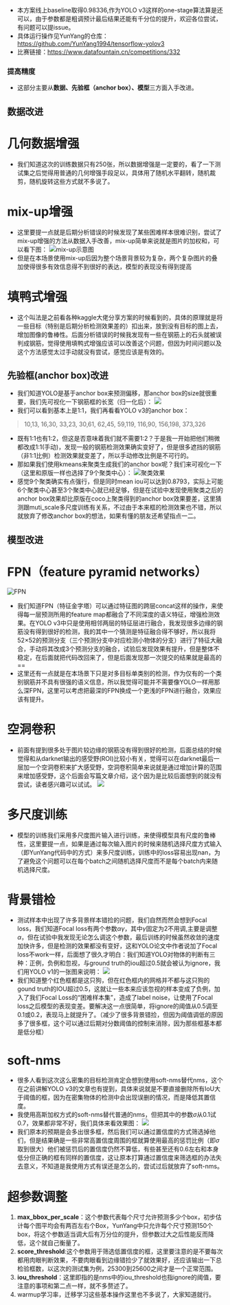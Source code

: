 - 本方案线上baseline取得0.98336,作为YOLO v3这样的one-stage算法算是还可以，由于参数都是粗调预计最后结果还能有千分位的提升，欢迎各位尝试，有问题可以提issue。
- 具体运行操作见YunYang的仓库：https://github.com/YunYang1994/tensorflow-yolov3
- 比赛链接：https://www.datafountain.cn/competitions/332
### 提高精度
- 这部分主要从**数据、先验框（anchor box）、模型**三方面入手改进。
## 数据改进
# 几何数据增强
- 我们知道这次的训练数据只有250张，所以数据增强是一定要的，看了一下测试集之后觉得用普通的几何增强手段足以，具体用了随机水平翻转，随机裁剪，随机旋转这些方式就不多说了。
# mix-up增强
- 这里要提一点就是后期分析错误的时候发现了某些困难样本很难识别，尝试了mix-up增强的方法从数据入手改善，mix-up简单来说就是图片的加权和，可以看下图：
![mix-up示意图](https://imgkr.cn-bj.ufileos.com/49da296e-069b-422c-b68f-68bdb2c90df5.png)
- 但是在本场景使用mix-up后因为整个场景背景较为复杂，两个复杂图片的叠加使得很多有效信息得不到很好的表达，模型的表现没有得到提高
# 填鸭式增强
- 这个叫法是之前看各种kaggle大佬分享方案的时候看到的，具体的原理就是将一些目标（特别是后期分析检测效果差的）扣出来，放到没有目标的图上去，增加图像的鲁棒性。后面分析错误的时候我发现有一些在钢筋上的石头就被误判成钢筋，觉得使用填鸭式增强应该可以改善这个问题，但因为时间问题以及这个方法感觉太过手动就没有尝试，感觉应该是有效的。
## 先验框(anchor box)改进
- 我们知道YOLO是基于anchor box来预测偏移，那anchor box的size就很重要，我们先可视化一下钢筋框的长宽（归一化后）：
![](https://upload-images.jianshu.io/upload_images/15713115-9c4011be12d7517c.png?imageMogr2/auto-orient/strip%7CimageView2/2/w/1240)
- 我们可以看到基本上是1:1，我们再看看YOLO v3的anchor box：
> 10,13, 16,30, 33,23, 30,61, 62,45, 59,119, 116,90,  156,198,  373,326
- 既有1:1也有1:2，但这是否意味着我们就不需要1:2？于是我一开始把他们稍微都改成1:1(手动)，发现一般的钢筋检测效果确实变好了，但是很多遮挡的钢筋（非1:1比例）检测效果就变差了，所以手动修改比例是不可行的。
- 那如果我们使用kmeans来聚类生成我们的anchor box呢？我们来可视化一下（这里和原版一样也选择了9个聚类中心）：
![聚类效果](https://upload-images.jianshu.io/upload_images/15713115-6fcc005c83d58f29.png?imageMogr2/auto-orient/strip%7CimageView2/2/w/1240)
- 感觉9个聚类确实有点强行，但是同时mean iou可以达到0.8793，实际上可能6个聚类中心甚至3个聚类中心就已经足够，但是在试验中发现使用聚类之后的anchor box效果却比原版在coco上聚类得到的anchor box效果要差，这里猜测跟muti_scale多尺度训练有关系，不过由于本来框的检测效果也不错，所以就放弃了修改anchor box的想法，如果有懂的朋友还希望指点一二。
## 模型改进
# FPN（feature pyramid networks）
![FPN](https://upload-images.jianshu.io/upload_images/15713115-2eff817407aa4873.png?imageMogr2/auto-orient/strip%7CimageView2/2/w/1240)
- 我们知道FPN（特征金字塔）可以通过特征图的跨层concat这样的操作，来使得每一层预测所用的feature map都融合了不同深度的语义特征，增强检测效果。在YOLO v3中只是使用相邻两层的特征层进行融合，我发现很多边缘的钢筋没有得到很好的检测，我的其中一个猜测是特征融合得不够好，所以我将52×52的预测分支（三个预测分支中对应检测小物体的分支）进行了特征大融合，手动将其改成3个预测分支的融合，试验后发现效果有提升，但是整体不稳定，在后面就把代码改回来了，但是后面发现那一次提交的结果就是最高的==
- 这里还有一点就是在本场景下只是对多目标单类别的检测，作为仅有的一个类别钢筋并不具有很强的语义信息，所以我觉得可能并不需要像YOLO一样用那么深FPN，这里可以考虑把最深的FPN换成一个更浅的FPN进行融合，效果应该有提升。
# 空洞卷积
- 前面有提到很多处于图片较边缘的钢筋没有得到很好的检测，后面总结的时候觉得和从darknet输出的感受野(ROI)比较小有关，觉得可以在darknet最后一层加一个空洞卷积来扩大感受野，空洞卷积简单来说就是通过增加计算的范围来增加感受野，这个后面会写篇文章介绍，这个因为是比较后面想到的就没有尝试，读者感兴趣可以试试。
![](https://upload-images.jianshu.io/upload_images/15713115-d9dbc86e7e6b6853.png?imageMogr2/auto-orient/strip%7CimageView2/2/w/1240)
# 多尺度训练
- 模型的训练我们采用多尺度图片输入进行训练，来使得模型具有尺度的鲁棒性，这里要提一点，如果是通过每次输入图片的时候来随机选择尺度方式输入（即YunYang代码中的方式）来多尺度训练，训练中的loss容易出现nan，为了避免这个问题可以在每个batch之间随机选择尺度而不是每个batch内来随机选择尺度。
# 背景错检
- 测试样本中出现了许多背景样本错捡的问题，我们自然而然会想到Focal loss，我们知道Focal loss有两个参数$\alpha \gamma$，其中$\gamma$固定为2不用调,主要是调整$\alpha$，但在试验中我发现无论怎么调这个参数，最后训练的时候虽然收敛的速度加快许多，但是检测的效果都没有变好，这和YOLO论文中作者说加了Focal loss不work一样，后面想了很久才明白：我们知道YOLO对物体的判断有三种：正例，负例和忽视，与ground truth的iou超过0.5就会被认为ignore，我们用YOLO v1的一张图来说明：
![](https://upload-images.jianshu.io/upload_images/15713115-63b5837bb090ee31.png?imageMogr2/auto-orient/strip%7CimageView2/2/w/1240)
- 我们知道整个红色框都是这只狗，但在红色框内的网格并不都与这只狗的gound truth的IOU超过0.5，这就让一些本来应该忽视的样本变成了负例，加入了我们Focal Loss的“困难样本集”，造成了label noise，让使用了Focal loss之后模型的表现变差。要解决这一点很简单，将ignore的阈值从0.5调至0.1或0.2，表现马上就提升了。（减少了很多背景错捡，但因为阈值调低的原因多了很多框，这个可以通过后期对分数阈值的控制来消除，因为那些框基本都是低分框）
# soft-nms
- 很多人看到这次这么密集的目标检测肯定会想到使用soft-nms替代nms，这个在之前讲解YOLO v3的文章也有提到，具体来说就是不要直接删除所有IoU大于阈值的框，因为在密集物体的检测中会出现误删的情况，而是降低其置信度。
- 我使用高斯加权方式的soft-nms替代普通的nms，但把其中的参数$\sigma$从0.1试0.7，效果都非常不好，我们具体来看效果图：
![](https://upload-images.jianshu.io/upload_images/15713115-0989dfda0d062b5e.png?imageMogr2/auto-orient/strip%7CimageView2/2/w/1240)
- 我们原本的预期是会多出很多框，然后我们可以通过置信度的方式筛选掉他们，但是结果确是一些非常高置信度周围的框就算使用最高的惩罚比例（即$\sigma$取到很大）他们被惩罚后的置信度仍然不算低，有些甚至还有0.6左右和本身低分但正确的框有同样的置信度，这让原本打算通过置信度来筛选框的办法失去意义，不知道是我使用方式有误还是怎么的，尝试过后就放弃了soft-nms。
# 超参数调整
1. **max_bbox_per_scale**：这个参数代表每个尺寸允许预测多少个box，初步估计每个图平均会有两百左右个Box，YunYang中只允许每个尺寸预测150个box，将这个参数适当调大后有万分位的提升，但参数过大之后性能反而降低，这个就自己衡量了。
2. **score_threshold**:这个参数用于筛选低置信度的框，这里要注意的是不要每次都用肉眼判断效果，不要肉眼看到边缘错捡少了就效果好，还应该输出一下总检验框数，以这次的测试集为例，25300到25600之间才是一个正常范围。
3. **iou_threshold**：这里即指的是nms中的iou_threshold也指ignore的阈值，要注意的事项和第二点一样，就不多赘述了。
4. warmup学习率，迁移学习这些基本操作这里也不多说了，大家知道就行。
